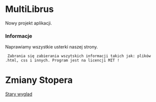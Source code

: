# MultiLibrus
Nowy projekt aplikacji.

### Informacje
Naprawiamy wszystkie usterki naszej strony.

``` Zabrania się zabierania wszytskich informacji takich jak: plików .html, css i innych. Program jest na licencji MIT !```

# Zmiany Stopera
[Stary wygląd](https://miloszchetnicki.github.io/MultiLibrus/www/assets/stoper.html)




